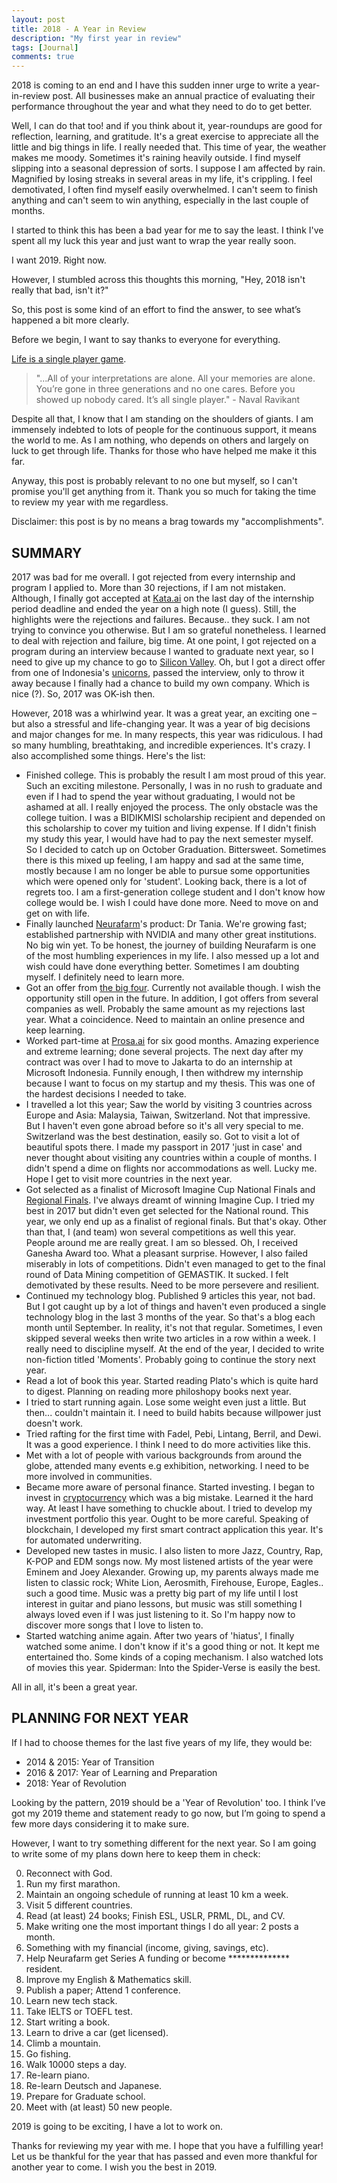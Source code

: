 ```yaml
---
layout: post
title: 2018 - A Year in Review
description: "My first year in review"
tags: [Journal]
comments: true
---
```


2018 is coming to an end and I have this sudden inner urge to write a year-in-review post. All businesses make an annual practice of evaluating their performance throughout the year and what they need to do to get better.

Well, I can do that too! and if you think about it, year-roundups are good for reflection, learning, and gratitude. It's a great exercise to appreciate all the little and big things in life. I really needed that. This time of year, the weather makes me moody. Sometimes it's raining heavily outside. I find myself slipping into a seasonal depression of sorts. I suppose I am affected by rain. Magnified by losing streaks in several areas in my life, it's crippling. I feel demotivated, I often find myself easily overwhelmed. I can't seem to finish anything and can't seem to win anything, especially in the last couple of months. 

I started to think this has been a bad year for me to say the least. I think I've spent all my luck this year and just want to wrap the year really soon. 

I want 2019. Right now.

However, I stumbled across this thoughts this morning, "Hey, 2018 isn't really that bad, isn't it?"

So, this post is some kind of an effort to find the answer, to see what’s happened a bit more clearly.

Before we begin, I want to say thanks to everyone for everything.

[Life is a single player game](http://thehappyphilosopher.com/single-player-game/).

> "...All of your interpretations are alone. All your memories are alone. You’re gone in three generations and no one cares. Before you showed up nobody cared. It’s all single player." - Naval Ravikant

Despite all that, I know that I am standing on the shoulders of giants. I am immensely indebted to lots of people for the continuous support, it means the world to me. As I am nothing, who depends on others and largely on luck to get through life. Thanks for those who have helped me make it this far.

Anyway, this post is probably relevant to no one but myself, so I can't promise you'll get anything from it. Thank you so much for taking the time to review my year with me regardless. 

Disclaimer: this post is by no means a brag towards my "accomplishments".

## SUMMARY

2017 was bad for me overall. I got rejected from every internship and program I applied to. More than 30 rejections, if I am not mistaken. Although, I finally got accepted at [Kata.ai](https://kata.ai/) on the last day of the internship period deadline and ended the year on a high note (I guess). Still, the highlights were the rejections and failures. Because.. they suck. I am not trying to convince you otherwise. But I am so grateful nonetheless. I learned to deal with rejection and failure, big time. At one point, I got rejected on a program during an interview because I wanted to graduate next year, so I need to give up my chance to go to [Silicon Valley](https://en.wikipedia.org/wiki/Silicon_Valley). Oh, but I got a direct offer from one of Indonesia's [unicorns](https://www.investopedia.com/terms/u/unicorn.asp), passed the interview, only to throw it away because I finally had a chance to build my own company. Which is nice (?). So, 2017 was OK-ish then.

However, 2018 was a whirlwind year. It was a great year, an exciting one – but also a stressful and life-changing year. It was a year of big decisions and major changes for me. In many respects, this year was ridiculous. I had so many humbling, breathtaking, and incredible experiences. It's crazy. I also accomplished some things. Here's the list:

- Finished college. This is probably the result I am most proud of this year. Such an exciting milestone. Personally, I was in no rush to graduate and even if I had to spend the year without graduating, I would not be ashamed at all. I really enjoyed the process. The only obstacle was the college tuition. I was a BIDIKMISI scholarship recipient and depended on this scholarship to cover my tuition and living expense. If I didn't finish my study this year, I would have had to pay the next semester myself. So I decided to catch up on October Graduation. Bittersweet. Sometimes there is this mixed up feeling, I am happy and sad at the same time, mostly because I am no longer be able to pursue some opportunities which were opened only for 'student'. Looking back, there is a lot of regrets too. I am a first-generation college student and I don't know how college would be. I wish I could have done more. Need to move on and get on with life.
- Finally launched [Neurafarm](http://neurafarm.io/)'s product: Dr Tania. We're growing fast; established partnership with NVIDIA and many other great institutions. No big win yet. To be honest, the journey of building Neurafarm is one of the most humbling experiences in my life. I also messed up a lot and wish could have done everything better. Sometimes I am doubting myself. I definitely need to learn more.
- Got an offer from [the big four](https://en.wikipedia.org/wiki/Big_Four_tech_companies). Currently not available though. I wish the opportunity still open in the future. In addition, I got offers from several companies as well. Probably the same amount as my rejections last year. What a coincidence.  Need to maintain an online presence and keep learning.
- Worked part-time at [Prosa.ai](https://prosa.ai/) for six good months. Amazing experience and extreme learning; done several projects. The next day after my contract was over I had to move to Jakarta to do an internship at Microsoft Indonesia. Funnily enough, I then withdrew my internship because I want to focus on my startup and my thesis. This was one of the hardest decisions I needed to take.
- I travelled a lot this year; Saw the world by visiting 3 countries across Europe and Asia: Malaysia, Taiwan, Switzerland. Not that impressive. But I haven't even gone abroad before so it's all very special to me. Switzerland was the best destination, easily so. Got to visit a lot of beautiful spots there. I made my passport in 2017 'just in case' and never thought about visiting any countries within a couple of months. I didn't spend a dime on flights nor accommodations as well. Lucky me. Hope I get to visit more countries in the next year. 
- Got selected as a finalist of Microsoft Imagine Cup National Finals and [Regional Finals](https://news.microsoft.com/apac/2018/04/02/meet-the-imagine-cup-2018-asia-pacific-regional-finalists/). I've always dreamt of winning Imagine Cup. I tried my best in 2017 but didn't even get selected for the National round. This year, we only end up as a finalist of regional finals. But that's okay. Other than that, I (and team) won several competitions as well this year. People around me are really great. I am so blessed. Oh, I received Ganesha Award too. What a pleasant surprise. However, I also failed miserably in lots of competitions. Didn't even managed to get to the final round of Data Mining competition of GEMASTIK. It sucked. I felt demotivated by these results. Need to be more persevere and resilient. 
- Continued my technology blog. Published 9 articles this year, not bad. But I got caught up by a lot of things and haven't even produced a single technology blog in the last 3 months of the year. So that's a blog each month until September. In reality, it's not that regular. Sometimes, I even skipped several weeks then write two articles in a row within a week.  I really need to discipline myself. At the end of the year, I decided to write non-fiction titled 'Moments'.  Probably going to continue the story next year. 
- Read a lot of book this year. Started reading Plato's which is quite hard to digest. Planning on reading more philoshopy books next year. 
- I tried to start running again. Lose some weight even just a little. But then... couldn't maintain it. I need to build habits because willpower just doesn't work.
- Tried rafting for the first time with Fadel, Pebi, Lintang, Berril, and Dewi. It was a good experience. I think I need to do more activities like this.
- Met with a lot of people with various backgrounds from around the globe, attended many events e.g exhibition, networking. I need to be more involved in communities. 
- Became more aware of personal finance. Started investing. I began to invest in [cryptocurrency](https://en.wikipedia.org/wiki/Cryptocurrency) which was a big mistake. Learned it the hard way. At least I have something to chuckle about. I tried to develop my investment portfolio this year. Ought to be more careful. Speaking of blockchain, I developed my first smart contract application this year. It's for automated underwriting.
- Developed new tastes in music. I also listen to more Jazz, Country, Rap, K-POP and EDM songs now. My most listened artists of the year were Eminem and Joey Alexander. Growing up, my parents always made me listen to classic rock;  White Lion, Aerosmith, Firehouse, Europe, Eagles.. such a good time. Music was a pretty big part of my life until I lost interest in guitar and piano lessons, but music was still something I always loved even if I was just listening to it. So I'm happy now to discover more songs that I love to listen to.
- Started watching anime again. After two years of 'hiatus', I finally watched some anime. I don't know if it's a good thing or not. It kept me entertained tho. Some kinds of a coping mechanism. I also watched lots of movies this year. Spiderman: Into the Spider-Verse is easily the best.

All in all, it's been a great year.

## PLANNING FOR NEXT YEAR

If I had to choose themes for the last five years of my life, they would be:
- 2014 & 2015: Year of Transition
- 2016 & 2017: Year of Learning and Preparation
- 2018: Year of Revolution

Looking by the pattern, 2019 should be a 'Year of Revolution' too. I think I’ve got my 2019 theme and statement ready to go now, but I’m going to spend a few more days considering it to make sure. 

However, I want to try something different for the next year. So I am going to write some of my plans down here to keep them in check:

0. Reconnect with God.
1. Run my first marathon.
2. Maintain an ongoing schedule of running at least 10 km a week.
3. Visit 5 different countries.
4. Read (at least) 24 books; Finish ESL, USLR, PRML, DL, and CV.
5. Make writing one the most important things I do all year: 2 posts a month.
6. Something with my financial (income, giving, savings, etc).
7. Help Neurafarm get Series A funding or become ************** resident.
8. Improve my English & Mathematics skill.
9. Publish a paper; Attend 1 conference.
10. Learn new tech stack.
11. Take IELTS or TOEFL test.
12. Start writing a book.
13. Learn to drive a car (get licensed).
14. Climb a mountain.
15. Go fishing.
16. Walk 10000 steps a day.
17. Re-learn piano.
18. Re-learn Deutsch and Japanese.
19. Prepare for Graduate school.
20. Meet with (at least) 50 new people.

2019 is going to be exciting, I have a lot to work on.

Thanks for reviewing my year with me. I hope that you have a fulfilling year! Let us be thankful for the year that has passed and even more thankful for another year to come. I wish you the best in 2019.